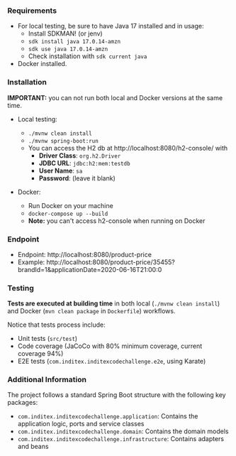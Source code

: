 ### Requirements

- For local testing, be sure to have Java 17 installed and in usage:
  - Install SDKMAN! (or jenv)
  - `sdk install java 17.0.14-amzn`
  - `sdk use java 17.0.14-amzn`
  - Check installation with `sdk current java`
- Docker installed.

### Installation

**IMPORTANT:** you can not run both local and Docker versions at the same time.

- Local testing:

  - `./mvnw clean install`
  - `./mvnw spring-boot:run`
  - You can access the H2 db at http://localhost:8080/h2-console/ with
    - **Driver Class**: `org.h2.Driver`
    - **JDBC URL**: `jdbc:h2:mem:testdb`
    - **User Name**: `sa`
    - **Password**: (leave it blank)

- Docker:
  - Run Docker on your machine
  - `docker-compose up --build`
  - **Note:** you can't access h2-console when running on Docker

### Endpoint

- Endpoint: http://localhost:8080/product-price
- Example: http://localhost:8080/product-price/35455?brandId=1&applicationDate=2020-06-16T21:00:0

### Testing

**Tests are executed at building time** in both local (`./mvnw clean install`) and Docker (`mvn clean package` in `Dockerfile`) workflows.

Notice that tests process include:

- Unit tests (`src/test`)
- Code coverage (JaCoCo with 80% minimum coverage, current coverage 94%)
- E2E tests (`com.inditex.inditexcodechallenge.e2e`, using Karate)

### Additional Information

The project follows a standard Spring Boot structure with the following key packages:

- `com.inditex.inditexcodechallenge.application`: Contains the application logic, ports and service classes
- `com.inditex.inditexcodechallenge.domain`: Contains the domain models
- `com.inditex.inditexcodechallenge.infrastructure`: Contains adapters and beans

